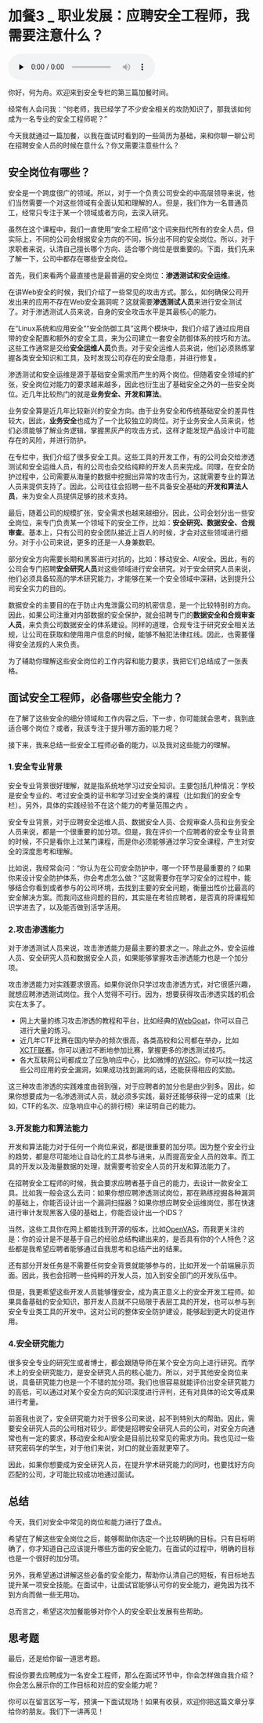 # 加餐3 _ 职业发展：应聘安全工程师，我需要注意什么？

<audio id="audio" title="加餐3 | 职业发展：应聘安全工程师，我需要注意什么？" controls="" preload="none"><source id="mp3" src="https://static001.geekbang.org/resource/audio/b0/20/b0b49308c18c66a0ae4e0df3a8350520.mp3"></audio>

你好，何为舟。欢迎来到安全专栏的第三篇加餐时间。

经常有人会问我：“何老师，我已经学了不少安全相关的攻防知识了，那我该如何成为一名专业的安全工程师呢？”

今天我就通过一篇加餐，以我在面试时看到的一些简历为基础，来和你聊一聊公司在招聘安全人员的时候在意什么？你又需要注意些什么？

## 安全岗位有哪些？

安全是一个跨度很广的领域。所以，对于一个负责公司安全的中高层领导来说，他们当然需要一个对这些领域有全面认知和理解的人。但是，我们作为一名普通员工，经常只专注于某一个领域或者方向，去深入研究。

虽然在这个课程中，我们一直使用“安全工程师”这个词来指代所有的安全人员，但实际上，不同的公司会根据安全方向的不同，拆分出不同的安全岗位。所以，对于求职者来说，认清自己擅长哪个方向、适合哪个岗位是很重要的。下面，我们先来了解一下，公司中都存在哪些安全岗位。

首先，我们来看两个最直接也是最普遍的安全岗位：**渗透测试和安全运维**。

在讲Web安全的时候，我们介绍了一些常见的攻击方式。那么，如何确保公司开发出来的应用不存在Web安全漏洞呢？这就需要**渗透测试人员**来进行安全测试了。对于渗透测试人员来说，自身的安全攻击水平是其最核心的能力。

在“Linux系统和应用安全”“安全防御工具”这两个模块中，我们介绍了通过应用自带的安全配置和额外的安全工具，来为公司建立一套安全防御体系的技巧和方法。这些工作通常是交给**安全运维人员**负责。对于安全运维人员来说，他们必须熟练掌握各类安全知识和工具，及时发现公司存在的安全隐患，并进行修复。

渗透测试和安全运维是源于基础安全需求而产生的两个岗位。但随着安全领域的扩张，安全岗位对能力的要求越来越多，因此也衍生出了基础安全之外的一些安全岗位。近几年比较热门的就是**业务安全、开发和算法**。

业务安全算是近几年比较新兴的安全方向。由于业务安全和传统基础安全的差异性较大，因此，**业务安全**也成为了一个比较独立的岗位。对于业务安全人员来说，他们必须能够了解业务逻辑，掌握黑灰产的攻击方式，这样才能发现产品设计中可能存在的风险，并进行防护。

在专栏中，我们介绍了很多安全工具。这些工具的开发工作，有的公司会交给渗透测试和安全运维人员，有的公司也会交给纯粹的开发人员来完成。同理，在安全防护过程中，公司需要从海量的数据中挖掘出异常的攻击行为，这就需要专业的算法人员来提供支持了。因此，公司往往会招聘一些不具备安全基础的**开发和算法人员**，来为安全人员提供足够的技术支持。

最后，随着公司的规模扩张，安全需求也越来越细分。因此，公司会划分出一些安全岗位，来专门负责某一个领域下的安全工作，比如：**安全研究、数据安全、合规审查**。基本上，只有公司的安全团队接近上百人的时候，才会对这些领域进行细分。对于小公司来说，更多的还是一人身兼数职。

部分安全方向需要长期和黑客进行对抗的，比如：移动安全、AI安全。因此，有的公司会专门招聘**安全研究人员**对这些领域进行安全研究。对于安全研究人员来说，他们必须具备较高的学术研究能力，才能够在某一个安全领域中深耕，达到提升公司安全实力的目的。

数据安全的主要目的在于防止内鬼泄露公司的机密信息，是一个比较特别的方向。因此，如果公司注重对内部数据的安全保护，就会招聘专门的**数据安全和合规审查人员**，来负责公司数据安全的体系建设。同样的道理，合规专注于研究安全相关法规，让公司在获取和使用用户信息的时候，能够不触犯法律红线。因此，也需要懂得安全法规的人来负责。

为了辅助你理解这些安全岗位的工作内容和能力要求，我把它们总结成了一张表格。<br>
<img src="https://static001.geekbang.org/resource/image/9b/2b/9b66856cd10baf9849150202a889b42b.jpeg" alt="">

## 面试安全工程师，必备哪些安全能力？

在了解了这些安全的细分领域和工作内容之后，下一步，你可能就会思考，我到底适合哪个岗位？或者，我该专注于提升哪方面的能力呢？

接下来，我来总结一些安全工程师必备的能力，以及我对这些能力的理解。

### 1.安全专业背景

安全专业背景很好理解，就是指系统地学习过安全知识。主要包括几种情况：学校是安全专业的、考过安全类的证书和学习过安全类的课程（比如我们的安全专栏）。另外，具体的实践经验不在这个能力的考量范围之内 。

安全专业背景，对于应聘安全运维人员、数据安全人员、合规审查人员和业务安全人员来说，都是一个很重要的加分项。但是，我在评价一个应聘者的安全专业背景的时候，不只是看你上过某门课程，而是你必须能够通过学习安全课程，产生对安全的深度思考和理解。

比如说，我经常会问：“你认为在公司安全防护中，哪一个环节是最重要的？如果你来设计安全防护体系，你会考虑怎么做？”这就需要你在学习安全的过程中，能够结合你看到或者参与的公司环境，去找到主要的安全问题，衡量出性价比最高的安全解决方案。而我问这些问题的目的，其实是在考验应聘者，是否真的将课程知识学进去了，以及能否做到活学活用。

### 2.攻击渗透能力

对于渗透测试人员来说，攻击渗透能力是最主要的要求之一。除此之外，安全运维人员、安全研究人员和数据安全人员，如果能够掌握攻击渗透能力也是一个加分项。

攻击渗透能力对实践要求很高。如果你说你只学过攻击渗透方式，对它很感兴趣，就想应聘渗透测试岗位。我个人觉得不可行。因为，想要获得攻击渗透实践的机会实在太多了。

- 网上大量的练习攻击渗透的教程和平台，比如经典的[WebGoat](https://owasp.org/www-project-webgoat/)，你可以自己进行大量的练习。
- 近几年CTF比赛在国内举办的频次很高，各类高校和公司都在举办，比如[XCTF联赛](https://www.xctf.org.cn/)。你可以通过不断地参加比赛，掌握更多的渗透测试技巧。
- 各大互联网公司都成立了应急响应中心，比如微博的[WSRC](https://wsrc.weibo.com/)。你可以找一找这些公司应用的安全漏洞，如果成功找到漏洞的话，还能获得相应的奖励。

这三种攻击渗透的实践难度由弱到强，对于应聘者的加分也是由少到多。因此，如果你想要成为一名渗透测试人员，就必须多实践，最好还能够获得一定的成果（比如，CTF的名次、应急响应中心的排行榜）来证明自己的能力。

### 3.开发能力和算法能力

开发和算法能力对于任何一个岗位来说，都是很重要的加分项。因为整个安全行业的趋势，都是尽可能地让自动化的工具参与进来，从而提高安全人员的效率。而工具的开发以及海量数据的处理，就需要考验安全人员的开发和算法能力了。

在招聘安全工程师的时候，我会要求应聘者基于自己的能力，去设计一款安全工具。比如我一般会这么去问：如果你想应聘渗透测试岗位，那在熟练挖掘各种漏洞的基础上，你能否设计出一个漏洞扫描器？如果你想应聘安全运维岗位，那在快速进行审计发现黑客入侵的基础上，你能否设计出一个IDS？

当然，这些工具你在网上都能找到开源的版本，比如[OpenVAS](http://www.openvas.org)，而我更关注的是：你的设计是不是基于自己的经验总结构建出来的，是否具有你的个人特色？这些都是我希望应聘者能够通过自我思考和总结产出的结果。

还有部分开发任务是不需要任何安全背景就能够参与的，比如开发一个前端展示页面。因此，我也会招聘一些纯粹的开发人员，加入到安全部门的开发队伍中。

但是，我更希望这些开发人员能够懂安全，成为真正意义上的安全开发工程师。如果具备基础的安全知识，那开发人员就不只局限于表层工具的开发，也可以参与到安全专业类工具的开发中。这对公司的整体安全防护建设，能够起到更大的促进作用。

### 4.安全研究能力

很多安全专业的研究生或者博士，都会跟随导师在某个安全方向上进行研究。而学术上的安全研究能力，是安全研究人员的核心能力。所以，对于其他安全岗位来说，具备研究能力也是一个不错的加分项。我们也很容易就能评价出安全研究能力的高低，可以通过对某个安全方向的知识深度进行评判，还有对具体的论文等成果进行考量。

前面我也说了，安全研究能力对于很多公司来说，起不到特别大的帮助。因此，需要安全研究人员的公司相对较少。即使是招聘安全研究人员的公司，对安全方向通常也有一定的要求，移动安全和AI安全是目前比较常见的需求方向。我也见过一些研究密码学的学生，对于他们来说，对口的就业面就更窄了。

因此，如果你想要成为安全研究人员，在提升学术研究能力的同时，也要找好方向匹配的公司，才可能比较成功地通过面试。

## 总结

今天，我们对安全中常见的岗位和能力进行了盘点。

希望在了解这些安全岗位之后，能够帮助你选定一个比较明确的目标。只有目标明确了，你才知道自己应该提升哪些方面的安全能力。在面试的过程中，明确的目标也是一个很好的加分项。

另外，我希望通过讲解这些必备的安全能力，帮助你认清自己的短板，有目标地去提升某一项安全技能。在面试中，让面试官能够认可你的安全能力，避免因为找不到方向而做一些无用功。

总而言之，希望这次加餐能够对你个人的安全职业发展有些帮助。

## 思考题

最后，还是给你留一道思考题。

假设你要去应聘成为一名安全工程师，那么在面试环节中，你会怎样做自我介绍？你会怎么展示你的工作目标和对应的安全能力呢？

你可以在留言区写一写，预演一下面试现场！如果有收获，欢迎你把这篇文章分享给你的朋友。我们下一讲再见！
